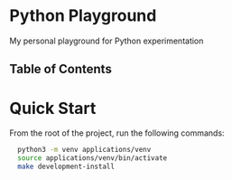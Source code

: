 # Python Playground

My personal playground for Python experimentation

## Table of Contents

# Quick Start

From the root of the project, run the following commands:

```bash
  python3 -m venv applications/venv
  source applications/venv/bin/activate
  make development-install
```
